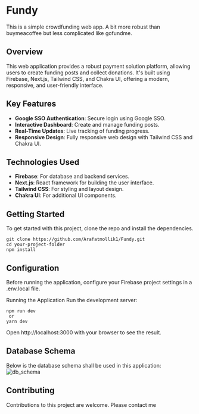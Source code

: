 # Fundy
This is a simple crowdfunding web app. A bit more robust than buymeacoffee but less complicated like gofundme.

## Overview
This web application provides a robust payment solution platform, allowing users to create funding posts and collect donations. It's built using Firebase, Next.js, Tailwind CSS, and Chakra UI, offering a modern, responsive, and user-friendly interface.

## Key Features
- **Google SSO Authentication**: Secure login using Google SSO.
- **Interactive Dashboard**: Create and manage funding posts.
- **Real-Time Updates**: Live tracking of funding progress.
- **Responsive Design**: Fully responsive web design with Tailwind CSS and Chakra UI.

## Technologies Used
- **Firebase**: For database and backend services.
- **Next.js**: React framework for building the user interface.
- **Tailwind CSS**: For styling and layout design.
- **Chakra UI**: For additional UI components.

## Getting Started
To get started with this project, clone the repo and install the dependencies.

```
git clone https://github.com/Arafatmollik1/Fundy.git
cd your-project-folder
npm install
```


## Configuration
Before running the application, configure your Firebase project settings in a .env.local file.

Running the Application
Run the development server:

```
npm run dev
 or
yarn dev
```
Open http://localhost:3000 with your browser to see the result.

## Database Schema
Below is the database schema shall be used in this application:
![db_schema](https://github.com/Arafatmollik1/Fundy/assets/49017356/9b169801-bc2a-4808-8dea-5f58f90f5c9a)


## Contributing
Contributions to this project are welcome. Please contact me
